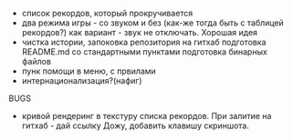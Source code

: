 ﻿- список рекордов, который прокручивается
- два режима игры - со звуком и без (как-же тогда быть с таблицей рекордов?)
 как вариант - звук не отключать. Хорошая идея
- чистка истории, запоковка репозитория на гитхаб
 подготовка README.md со стандартными пунктами
 подготовка бинарных файлов
- пунк помощи в меню, с првилами
- интернационализация?(нафиг)

BUGS
- кривой рендеринг в текстуру списка рекордов.
 При залитие на гитхаб - дай ссылку Дожу, добавить клавишу скриншота.

